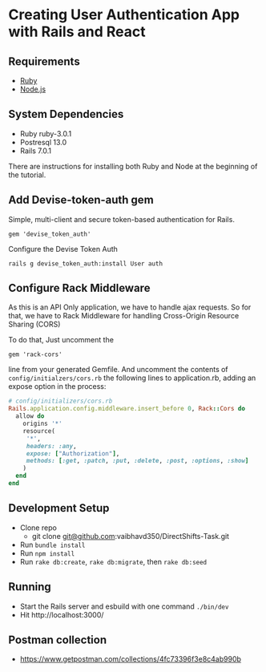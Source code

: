 # Creating User Authentication App with Rails and React

## Requirements

- [Ruby](https://www.ruby-lang.org/en/downloads/)
- [Node.js](http://nodejs.org/)

## System Dependencies
- Ruby ruby-3.0.1
- Postresql 13.0
- Rails 7.0.1

There are instructions for installing both Ruby and Node at the beginning of the tutorial.

## Add Devise-token-auth gem

Simple, multi-client and secure token-based authentication for Rails.

```
gem 'devise_token_auth'
```
Configure the Devise Token Auth

```
rails g devise_token_auth:install User auth
```

## Configure Rack Middleware

As this is an API Only application, we have to handle ajax requests. So for that, we have to Rack Middleware for handling Cross-Origin Resource Sharing (CORS)

To do that, Just uncomment the

```
gem 'rack-cors'
```

line from your generated Gemfile. And uncomment the contents of `config/initialzers/cors.rb` the following lines to application.rb, adding an expose option in the process:

```rb
# config/initializers/cors.rb
Rails.application.config.middleware.insert_before 0, Rack::Cors do
  allow do
    origins '*'
    resource(
     '*',
     headers: :any,
     expose: ["Authorization"],
     methods: [:get, :patch, :put, :delete, :post, :options, :show]
    )
  end
end
```

## Development Setup

- Clone repo
	- git clone git@github.com:vaibhavd350/DirectShifts-Task.git
- Run `bundle install`
- Run `npm install`
- Run `rake db:create`, `rake db:migrate`, then `rake db:seed`

## Running

- Start the Rails server and esbuild with one command `./bin/dev`
- Hit http://localhost:3000/

## Postman collection

- https://www.getpostman.com/collections/4fc73396f3e8c4ab990b


